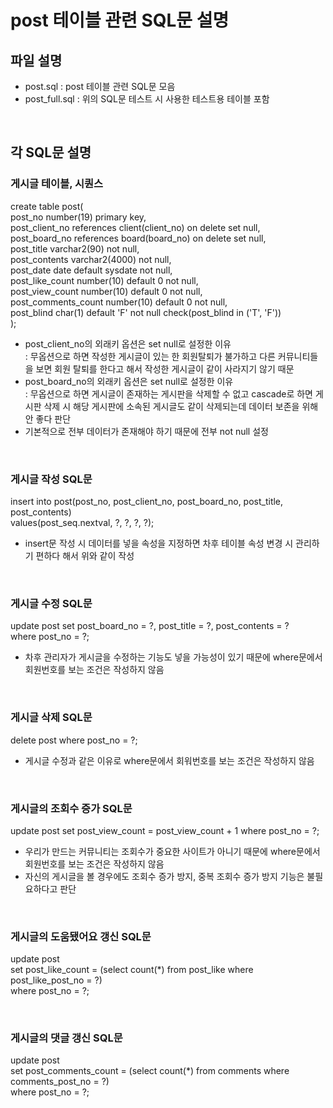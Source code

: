 # post 테이블 관련 SQL문 설명

## 파일 설명

-   post.sql : post 테이블 관련 SQL문 모음
-   post_full.sql : 위의 SQL문 테스트 시 사용한 테스트용 테이블 포함<br>
<br>

## 각 SQL문 설명

### 게시글 테이블, 시퀀스

create table post(<br>
post_no number(19) primary key,<br>
post_client_no references client(client_no) on delete set null,<br>
post_board_no references board(board_no) on delete set null,<br>
post_title varchar2(90) not null,<br>
post_contents varchar2(4000) not null,<br>
post_date date default sysdate not null,<br>
post_like_count number(10) default 0 not null,<br>
post_view_count number(10) default 0 not null,<br>
post_comments_count number(10) default 0 not null,<br>
post_blind char(1) default 'F' not null check(post_blind in ('T', 'F'))<br>
);

-   post_client_no의 외래키 옵션은 set null로 설정한 이유<br>
    : 무옵션으로 하면 작성한 게시글이 있는 한 회원탈퇴가 불가하고 다른 커뮤니티들을 보면 회원 탈퇴를 한다고 해서 작성한 게시글이 같이 사라지기 않기 때문
-   post_board_no의 외래키 옵션은 set null로 설정한 이유<br>
    : 무옵션으로 하면 게시글이 존재하는 게시판을 삭제할 수 없고 cascade로 하면 게시판 삭제 시 해당 게시판에 소속된 게시글도 같이 삭제되는데 데이터 보존을 위해 안 좋다 판단<br>
-   기본적으로 전부 데이터가 존재해야 하기 때문에 전부 not null 설정
<br>

### 게시글 작성 SQL문

insert into post(post_no, post_client_no, post_board_no, post_title, post_contents)<br>
values(post_seq.nextval, ?, ?, ?, ?);<br>

-   insert문 작성 시 데이터를 넣을 속성을 지정하면 차후 테이블 속성 변경 시 관리하기 편하다 해서 위와 같이 작성
<br>

### 게시글 수정 SQL문

update post set post_board_no = ?, post_title = ?, post_contents = ?<br>
where post_no = ?;

-   차후 관리자가 게시글을 수정하는 기능도 넣을 가능성이 있기 때문에 where문에서 회원번호를 보는 조건은 작성하지 않음
<br>

### 게시글 삭제 SQL문

delete post where post_no = ?;

-   게시글 수정과 같은 이유로 where문에서 회워번호를 보는 조건은 작성하지 않음
<br>

### 게시글의 조회수 증가 SQL문

update post set post_view_count = post_view_count + 1 where post_no = ?;

-   우리가 만드는 커뮤니티는 조회수가 중요한 사이트가 아니기 때문에 where문에서 회원번호를 보는 조건은 작성하지 않음
-   자신의 게시글을 볼 경우에도 조회수 증가 방지, 중복 조회수 증가 방지 기능은 불필요하다고 판단
<br>

### 게시글의 도움됐어요 갱신 SQL문

update post<br>
set post_like_count = (select count(\*) from post_like where post_like_post_no = ?)<br>
where post_no = ?;

<br>

### 게시글의 댓글 갱신 SQL문

update post<br>
set post_comments_count = (select count(\*) from comments where comments_post_no = ?)<br>
where post_no = ?;
